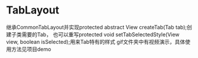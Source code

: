 # TabLayout
继承CommonTabLayout并实现protected abstract View createTab(Tab tab);创建子类需要的Tab，
也可以重写protected void setTabSelectedStyle(View view, boolean isSelected);用来Tab特有的样式
gif文件夹中有视频演示，具体使用方法见项目demo